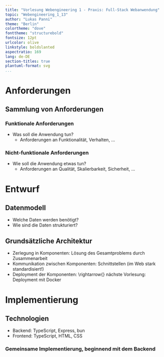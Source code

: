 ```yaml
---
title: "Vorlesung Webengineering 1 - Praxis: Full-Stack Webanwendung"
topic: "Webengineering_1_13"
author: "Lukas Panni"
theme: "Berlin"
colortheme: "dove"
fonttheme: "structurebold"
fontsize: 12pt
urlcolor: olive
linkstyle: boldslanted
aspectratio: 169
lang: de-DE
section-titles: true
plantuml-format: svg
...
```



# Anforderungen 

## Sammlung von Anforderungen

### Funktionale Anforderungen 

- Was soll die Anwendung tun?
  - Anforderungen an Funktionalität, Verhalten, ...

### Nicht-funktionale Anforderungen

- Wie soll die Anwendung etwas tun?
  - Anforderungen an Qualität, Skalierbarkeit, Sicherheit, ...

# Entwurf

## Datenmodell

- Welche Daten werden benötigt?
- Wie sind die Daten strukturiert?

## Grundsätzliche Architektur

- Zerlegung in Komponenten: Lösung des Gesamtproblems durch Zusammenarbeit
- Kommunikation zwischen Komponenten: Schnittstellen (im Web stark standardisiert!)
- Deployment der Komponenten: \rightarrow{} nächste Vorlesung: Deployment mit Docker


# Implementierung

## Technologien

- Backend: TypeScript, Express, bun
- Frontend: TypeScript, HTML, CSS

### Gemeinsame Implementierung, beginnend mit dem Backend